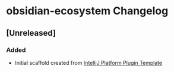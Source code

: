 <!-- Keep a Changelog guide -> https://keepachangelog.com -->

# obsidian-ecosystem Changelog

## [Unreleased]
### Added
- Initial scaffold created from [IntelliJ Platform Plugin Template](https://github.com/JetBrains/intellij-platform-plugin-template)
